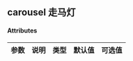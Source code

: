 ## carousel 走马灯
#### Attributes

|  参数  |   说明    |  类型   |  默认值  | 可选值 |
|-------|--------|--------|--------|--------|
